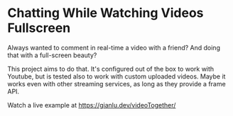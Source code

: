 # Chatting While Watching Videos Fullscreen

Always wanted to comment in real-time a video with a friend? And doing that with a full-screen beauty?

This project aims to do that. It's configured out of the box to work with Youtube, but is tested also to work with custom uploaded videos. Maybe it works even with other streaming services, as long as they provide a frame API.

Watch a live example at <https://gianlu.dev/videoTogether/>
